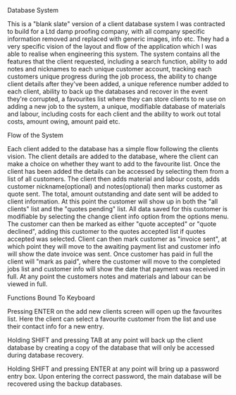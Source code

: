 Database System

This is a "blank slate" version of a client database system I was contracted to build for a Ltd damp proofing company,
with all company specific information removed and replaced with generic images, info etc.
They had a very specific vision of the layout and flow of the application which I was able to realise when engineering
this system. The system contains all the features that the client requested, including a search function, ability to add
notes and nicknames to each unique customer account, tracking each customers unique progress during the job process,
the ability to change client details after they've been added, a unique reference number added to each client, ability 
to back up the databases and recover in the event they're corrupted, a favourites list where they can store clients to 
re use on adding a new job to the system, a unique, modifiable database of materials and labour, including costs for 
each client and the ability to work out total costs, amount owing, amount paid etc.

Flow of the System

Each client added to the database has a simple flow following the clients vision. The client details are added to the database, 
where the client can make a choice on whether they want to add to the favourite list. Once the client has been added the
details can be accessed by selecting them from a list of all customers. The client then adds material and labour costs,
adds customer nickname(optional) and notes(optional) then marks customer as quote sent. The total, amount outstanding
and date sent will be added to client information.
At this point the customer will show up in both the "all clients" list and the "quotes pending" list. All data saved
for this customer is modifiable by selecting the change client info option from the options menu. The customer can then
be marked as either "quote accepted" or "quote declined", adding this customer to the quotes accepted list if quotes
accepted was selected. Client can then mark customer as "invoice sent", at which point they will move to the awaiting 
payment list and customer info will show the date invoice was sent. Once customer has paid in full the client will "mark as paid",
where the customer will move to the completed jobs list and customer info will show the date that payment was received
in full. At any point the customers notes and materials and labour can be viewed in full. 

Functions Bound To Keyboard

Pressing ENTER on the add new clients screen will open up the favourites list. Here the client can select a favourite
customer from the list and use their contact info for a new entry.

Holding SHIFT and pressing TAB at any point will back up the client database by creating a copy of the database that
will only be accessed during database recovery.

Holding SHIFT and pressing ENTER at any point will bring up a password entry box. Upon entering the correct password,
the main database will be recovered using the backup databases.

